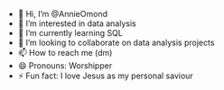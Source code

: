 - 👋 Hi, I’m @AnnieOmond
- 👀 I’m interested in data analysis
- 🌱 I’m currently learning SQL
- 💞️ I’m looking to collaborate on data analysis projects
- 📫 How to reach me (dm)
- 😄 Pronouns: Worshipper
- ⚡ Fun fact: I love Jesus as my personal saviour

<!---
AnnieOmond/AnnieOmond is a ✨ special ✨ repository because its `README.md` (this file) appears on your GitHub profile.
You can click the Preview link to take a look at your changes.
--->
